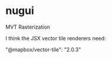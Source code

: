 # nugui

MVT Rasterization

I think the JSX vector tile renderers need:

"@mapbox/vector-tile": "2.0.3"
